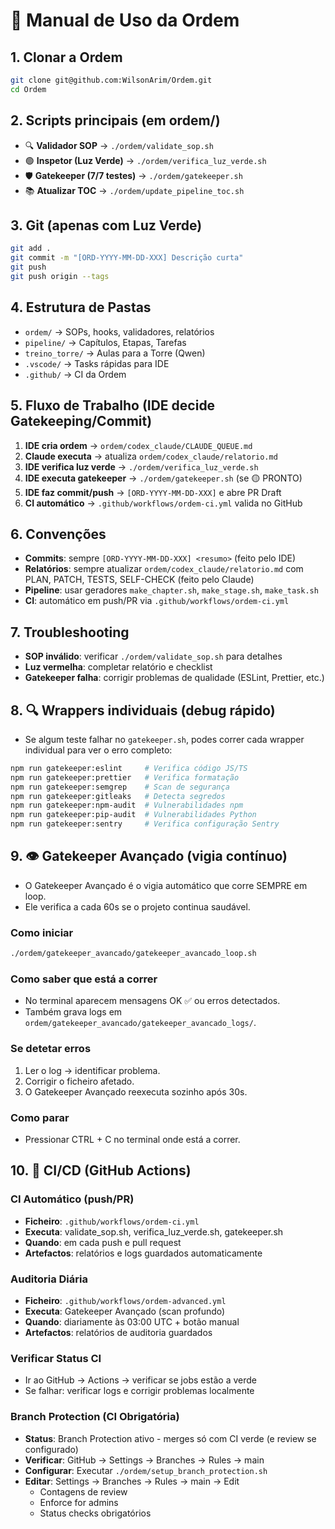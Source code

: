 # 📖 Manual de Uso da Ordem

## 1. Clonar a Ordem

```bash
git clone git@github.com:WilsonArim/Ordem.git
cd Ordem
```

## 2. Scripts principais (em ordem/)

- 🔍 **Validador SOP** → `./ordem/validate_sop.sh`
- 🟢 **Inspetor (Luz Verde)** → `./ordem/verifica_luz_verde.sh`
- 🛡️ **Gatekeeper (7/7 testes)** → `./ordem/gatekeeper.sh`
- 📚 **Atualizar TOC** → `./ordem/update_pipeline_toc.sh`

## 3. Git (apenas com Luz Verde)

```bash
git add .
git commit -m "[ORD-YYYY-MM-DD-XXX] Descrição curta"
git push
git push origin --tags
```

## 4. Estrutura de Pastas

- `ordem/` → SOPs, hooks, validadores, relatórios
- `pipeline/` → Capítulos, Etapas, Tarefas
- `treino_torre/` → Aulas para a Torre (Qwen)
- `.vscode/` → Tasks rápidas para IDE
- `.github/` → CI da Ordem

## 5. Fluxo de Trabalho (IDE decide Gatekeeping/Commit)

1. **IDE cria ordem** → `ordem/codex_claude/CLAUDE_QUEUE.md`
2. **Claude executa** → atualiza `ordem/codex_claude/relatorio.md`
3. **IDE verifica luz verde** → `./ordem/verifica_luz_verde.sh`
4. **IDE executa gatekeeper** → `./ordem/gatekeeper.sh` (se 🟡 PRONTO)
5. **IDE faz commit/push** → `[ORD-YYYY-MM-DD-XXX]` e abre PR Draft
6. **CI automático** → `.github/workflows/ordem-ci.yml` valida no GitHub

## 6. Convenções

- **Commits**: sempre `[ORD-YYYY-MM-DD-XXX] <resumo>` (feito pelo IDE)
- **Relatórios**: sempre atualizar `ordem/codex_claude/relatorio.md` com PLAN, PATCH, TESTS, SELF-CHECK (feito pelo Claude)
- **Pipeline**: usar geradores `make_chapter.sh`, `make_stage.sh`, `make_task.sh`
- **CI**: automático em push/PR via `.github/workflows/ordem-ci.yml`

## 7. Troubleshooting

- **SOP inválido**: verificar `./ordem/validate_sop.sh` para detalhes
- **Luz vermelha**: completar relatório e checklist
- **Gatekeeper falha**: corrigir problemas de qualidade (ESLint, Prettier, etc.)

## 8. 🔍 Wrappers individuais (debug rápido)

- Se algum teste falhar no `gatekeeper.sh`, podes correr cada wrapper individual para ver o erro completo:

```bash
npm run gatekeeper:eslint     # Verifica código JS/TS
npm run gatekeeper:prettier   # Verifica formatação
npm run gatekeeper:semgrep    # Scan de segurança
npm run gatekeeper:gitleaks   # Detecta segredos
npm run gatekeeper:npm-audit  # Vulnerabilidades npm
npm run gatekeeper:pip-audit  # Vulnerabilidades Python
npm run gatekeeper:sentry     # Verifica configuração Sentry
```

## 9. 👁️ Gatekeeper Avançado (vigia contínuo)

- O Gatekeeper Avançado é o vigia automático que corre SEMPRE em loop.
- Ele verifica a cada 60s se o projeto continua saudável.

### Como iniciar

```bash
./ordem/gatekeeper_avancado/gatekeeper_avancado_loop.sh
```

### Como saber que está a correr

- No terminal aparecem mensagens OK ✅ ou erros detectados.
- Também grava logs em `ordem/gatekeeper_avancado/gatekeeper_avancado_logs/`.

### Se detetar erros

1. Ler o log → identificar problema.
2. Corrigir o ficheiro afetado.
3. O Gatekeeper Avançado reexecuta sozinho após 30s.

### Como parar

- Pressionar CTRL + C no terminal onde está a correr.

## 10. 🔄 CI/CD (GitHub Actions)

### CI Automático (push/PR)

- **Ficheiro**: `.github/workflows/ordem-ci.yml`
- **Executa**: validate_sop.sh, verifica_luz_verde.sh, gatekeeper.sh
- **Quando**: em cada push e pull request
- **Artefactos**: relatórios e logs guardados automaticamente

### Auditoria Diária

- **Ficheiro**: `.github/workflows/ordem-advanced.yml`
- **Executa**: Gatekeeper Avançado (scan profundo)
- **Quando**: diariamente às 03:00 UTC + botão manual
- **Artefactos**: relatórios de auditoria guardados

### Verificar Status CI

- Ir ao GitHub → Actions → verificar se jobs estão a verde
- Se falhar: verificar logs e corrigir problemas localmente

### Branch Protection (CI Obrigatória)

- **Status**: Branch Protection ativo - merges só com CI verde (e review se configurado)
- **Verificar**: GitHub → Settings → Branches → Rules → main
- **Configurar**: Executar `./ordem/setup_branch_protection.sh`
- **Editar**: Settings → Branches → Rules → main → Edit
  - Contagens de review
  - Enforce for admins
  - Status checks obrigatórios
